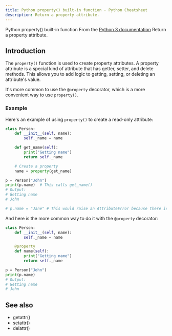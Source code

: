 ```yaml
---
title: Python property() built-in function - Python Cheatsheet
description: Return a property attribute.
---
```


<base-title :title="frontmatter.title" :description="frontmatter.description">
Python property() built-in function
</base-title>

<base-disclaimer>
  <base-disclaimer-title>
    From the <a target="_blank" href="https://docs.python.org/3/library/functions.html#property">Python 3 documentation</a>
  </base-disclaimer-title>
  <base-disclaimer-content>
   Return a property attribute.
  </base-disclaimer-content>
</base-disclaimer>

## Introduction

The `property()` function is used to create property attributes. A property attribute is a special kind of attribute that has getter, setter, and delete methods. This allows you to add logic to getting, setting, or deleting an attribute's value.

It's more common to use the `@property` decorator, which is a more convenient way to use `property()`.

### Example

Here's an example of using `property()` to create a read-only attribute:

```python
class Person:
    def __init__(self, name):
        self._name = name

    def get_name(self):
        print("Getting name")
        return self._name

    # Create a property
    name = property(get_name)

p = Person("John")
print(p.name)  # This calls get_name()
# Output:
# Getting name
# John

# p.name = "Jane" # This would raise an AttributeError because there is no setter
```

And here is the more common way to do it with the `@property` decorator:

```python
class Person:
    def __init__(self, name):
        self._name = name

    @property
    def name(self):
        print("Getting name")
        return self._name

p = Person("John")
print(p.name)
# Output:
# Getting name
# John
```

## See also

- <router-link to="/builtin/getattr">getattr()</router-link>
- <router-link to="/builtin/setattr">setattr()</router-link>
- <router-link to="/builtin/delattr">delattr()</router-link>
